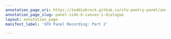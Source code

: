 ```yaml
---
annotation_page_uri: https://teddiebrock.github.io/sfu-poetry-panel/annotations/panel-side-b-canvas-1-dialogue.json
annotation_page_slug: panel-side-b-canvas-1-dialogue
layout: annotation_page
manifest_label: 'SFU Panel Recording: Part 2'

---
```

